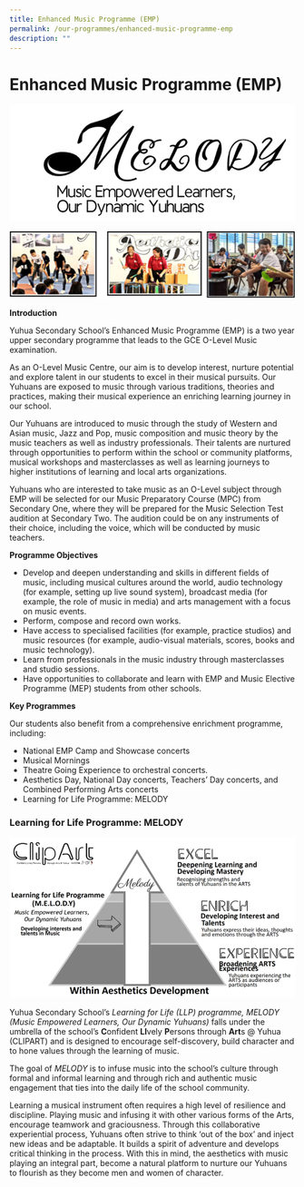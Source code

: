 ```yaml
---
title: Enhanced Music Programme (EMP)
permalink: /our-programmes/enhanced-music-programme-emp
description: ""
---
```

# **Enhanced Music Programme (EMP)**

![](/images/Picture10(1).png)

![](/images/music.jpg)

**Introduction** 

Yuhua Secondary School’s Enhanced Music Programme (EMP) is a two year upper secondary programme that leads to the GCE O-Level Music examination. 

As an O-Level Music Centre, our aim is to develop interest, nurture potential and explore talent in our students to excel in their musical pursuits. Our Yuhuans are exposed to music through various traditions, theories and practices, making their musical experience an enriching learning journey in our school.

Our Yuhuans are introduced to music through the study of Western and Asian music, Jazz and Pop, music composition and music theory by the music teachers as well as industry professionals. Their talents are nurtured through opportunities to perform within the school or community platforms, musical workshops and masterclasses as well as learning journeys to higher institutions of learning and local arts organizations.

Yuhuans who are interested to take music as an O-Level subject through EMP will be selected for our Music Preparatory Course (MPC) from Secondary One, where they will be prepared for the Music Selection Test audition at Secondary Two. The audition could be on any instruments of their choice, including the voice, which will be conducted by music teachers.

**Programme Objectives**

*   Develop and deepen understanding and skills in different fields of music, including musical cultures around the world, audio technology (for example, setting up live sound system), broadcast media (for example, the role of music in media) and arts management with a focus on music events.
*   Perform, compose and record own works.
*   Have access to specialised facilities (for example, practice studios) and music resources (for example, audio-visual materials, scores, books and music technology).
*   Learn from professionals in the music industry through masterclasses and studio sessions.
*   Have opportunities to collaborate and learn with EMP and Music Elective Programme (MEP) students from other schools.

**Key Programmes**

Our students also benefit from a comprehensive enrichment programme, including:

* National EMP Camp and Showcase concerts
* Musical Mornings
* Theatre Going Experience to orchestral concerts.
* Aesthetics Day, National Day concerts, Teachers’ Day concerts, and Combined Performing Arts concerts 
* Learning for Life Programme: MELODY

### Learning for Life Programme: MELODY

![](/images/Picture14(1).png)

Yuhua Secondary School’s _Learning for Life (LLP) programme, MELODY (Music Empowered Learners, Our Dynamic Yuhuans)_ falls under the umbrella of the school’s **C**onfident **LI**vely **P**ersons through **Art**s @ Yuhua (CLIPART) and is designed to encourage self-discovery, build character and to hone values through the learning of music. 

The goal of _MELODY_ is to infuse music into the school’s culture through formal and informal learning and through rich and authentic music engagement that ties into the daily life of the school community. 

Learning a musical instrument often requires a high level of resilience and discipline. Playing music and infusing it with other various forms of the Arts, encourage teamwork and graciousness. Through this collaborative experiential process, Yuhuans often strive to think ‘out of the box’ and inject new ideas and be adaptable. It builds a spirit of adventure and develops critical thinking in the process. With this in mind, the aesthetics with music playing an integral part, become a natural platform to nurture our Yuhuans to flourish as they become men and women of character.